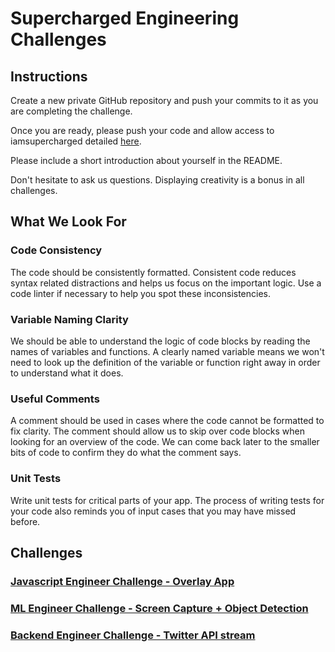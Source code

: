 # Supercharged Engineering Challenges

## Instructions
Create a new private GitHub repository and push your commits to it as you are completing the challenge.

Once you are ready, please push your code and allow access to iamsupercharged detailed [here](instructions/angular-challenge).

Please include a short introduction about yourself in the README.

Don't hesitate to ask us questions. Displaying creativity is a bonus in all challenges.

## What We Look For

### Code Consistency
The code should be consistently formatted. Consistent code reduces syntax related distractions and helps us focus on the important logic. Use a code linter if necessary to help you spot these inconsistencies.

### Variable Naming Clarity
We should be able to understand the logic of code blocks by reading the names of variables and functions. A clearly named variable means we won't need to look up the definition of the variable or function right away in order to understand what it does.

### Useful Comments
A comment should be used in cases where the code cannot be formatted to fix clarity. The comment should allow us to skip over code blocks when looking for an overview of the code. We can come back later to the smaller bits of code to confirm they do what the comment says.

### Unit Tests
Write unit tests for critical parts of your app. The process of writing tests for your code also reminds you of input cases that you may have missed before.

## Challenges


### [Javascript Engineer Challenge - Overlay App](instructions/angular-challenge)

### [ML Engineer Challenge - Screen Capture + Object Detection](instructions/ml-challenge)

### [Backend Engineer Challenge - Twitter API stream](instructions/backend-challenge)

